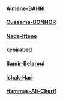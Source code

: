 #### [Aimene-BAHRI](https://github.com/Aimene-BAHRI)
#### [Oussama-BONNOR](https://github.com/oussamabonnor1) 
#### [Nada-Iftene](https://github.com/Nada-Iftene) 
#### [kebirabed](https://github.com/kebirabed)
#### [Samir-Belaroui](https://github.com/Samir-Belaroui)
#### [Ishak-Hari](https://github.com/ishakhari)
#### [Hammas-Ali-Cherif](https://github.com/takatin31)
